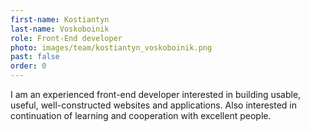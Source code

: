 ```yaml
---
first-name: Kostiantyn
last-name: Voskoboinik
role: Front-End developer
photo: images/team/kostiantyn_voskoboinik.png
past: false
order: 0
---
```

I am an experienced front-end developer interested in building usable, useful, well-constructed websites and applications. Also interested in continuation of learning and cooperation with excellent people.
